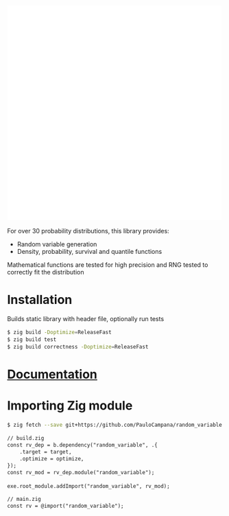 ![](image.png)

For over 30 probability distributions, this library provides:

* Random variable generation
* Density, probability, survival and quantile functions

Mathematical functions are tested for high precision and
RNG tested to correctly fit the distribution

# Installation
Builds static library with header file, optionally run tests
```bash
$ zig build -Doptimize=ReleaseFast
$ zig build test
$ zig build correctness -Doptimize=ReleaseFast
```

# [Documentation](https://paulocampana.github.io/random_variable)

# Importing Zig module
```bash
$ zig fetch --save git+https://github.com/PauloCampana/random_variable
```

```zig
// build.zig
const rv_dep = b.dependency("random_variable", .{
    .target = target,
    .optimize = optimize,
});
const rv_mod = rv_dep.module("random_variable");

exe.root_module.addImport("random_variable", rv_mod);
```

```zig
// main.zig
const rv = @import("random_variable");
```
